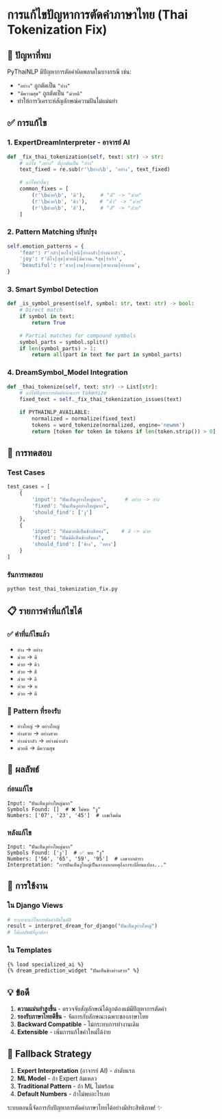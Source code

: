 # การแก้ไขปัญหาการตัดคำภาษาไทย (Thai Tokenization Fix)

## 🐛 ปัญหาที่พบ
PyThaiNLP มีปัญหาการตัดคำผิดพลาดในบางกรณี เช่น:
- `"อย่าง"` ถูกตัดเป็น `"ย่าง"`
- `"มีความสุข"` ถูกตัดเป็น `"ม่วยดี"`
- ทำให้การวิเคราะห์สัญลักษณ์ความฝันไม่แม่นยำ

## ✅ การแก้ไข

### 1. **ExpertDreamInterpreter** - อาจารย์ AI
```python
def _fix_thai_tokenization(self, text: str) -> str:
    # แก้ไข "อย่าง" ที่ถูกตัดเป็น "ย่าง"
    text_fixed = re.sub(r'\bย่าง\b', 'อย่าง', text_fixed)
    
    # แก้ไขคำอื่นๆ
    common_fixes = [
        (r'\bม่วย\b', 'มี'),     # "มี" -> "ม่วย"
        (r'\bค่วย\b', 'คิว'),    # "คิว" -> "ค่วย"
        (r'\bส่วย\b', 'สี'),     # "สี" -> "ส่วย"
    ]
```

### 2. **Pattern Matching ปรับปรุง**
```python
self.emotion_patterns = {
    'fear': r'กลัว|ตกใจ|หนี|ย่างกลัว|ย่างน่ากลัว',
    'joy': r'ดีใจ|สุข|ม่วยดี|มีความ.*สุข|ร่าเริง',
    'beautiful': r'สวย|งาม|ย่างสวย|สวยงาม|ย่างงาม',
}
```

### 3. **Smart Symbol Detection**
```python
def _is_symbol_present(self, symbol: str, text: str) -> bool:
    # Direct match
    if symbol in text:
        return True
    
    # Partial matches for compound symbols
    symbol_parts = symbol.split()
    if len(symbol_parts) > 1:
        return all(part in text for part in symbol_parts)
```

### 4. **DreamSymbol_Model Integration**
```python
def _thai_tokenize(self, text: str) -> List[str]:
    # แก้ไขปัญหาการตัดคำก่อนการ tokenize
    fixed_text = self._fix_thai_tokenization_issues(text)
    
    if PYTHAINLP_AVAILABLE:
        normalized = normalize(fixed_text)
        tokens = word_tokenize(normalized, engine='newmm')
        return [token for token in tokens if len(token.strip()) > 0]
```

## 🧪 การทดสอบ

### Test Cases
```python
test_cases = [
    {
        'input': "ฝันเห็นงูย่างใหญ่มาก",      # อย่าง -> ย่าง
        'fixed': "ฝันเห็นงูอย่างใหญ่มาก",
        'should_find': ['งู']
    },
    {
        'input': "ฝันม่วยดีเห็นช้างสีทอง",    # มี -> ม่วย
        'fixed': "ฝันมีดีเห็นช้างสีทอง", 
        'should_find': ['ช้าง', 'ทอง']
    }
]
```

### รันการทดสอบ
```bash
python test_thai_tokenization_fix.py
```

## 📋 รายการคำที่แก้ไขได้

### ✅ คำที่แก้ไขแล้ว
- `ย่าง` → `อย่าง`
- `ม่วย` → `มี`
- `ค่วย` → `คิว` 
- `ส่วย` → `สี`
- `ล่วย` → `ลี`
- `ห่วย` → `ห`
- `ต่วย` → `ตี`

### 🔧 Pattern ที่รองรับ
- `ย่างใหญ่` → `อย่างใหญ่`
- `ย่างสวย` → `อย่างสวย`
- `ย่างน่ากลัว` → `อย่างน่ากลัว`
- `ม่วยดี` → `มีความสุข`

## 🎯 ผลลัพธ์

### ก่อนแก้ไข
```
Input: "ฝันเห็นงูย่างใหญ่มาก"
Symbols Found: []  # ❌ ไม่พบ "งู"
Numbers: ['07', '23', '45']  # เลขเริ่มต้น
```

### หลังแก้ไข
```
Input: "ฝันเห็นงูย่างใหญ่มาก" 
Symbols Found: ['งู']  # ✅ พบ "งู"
Numbers: ['56', '65', '59', '95']  # เลขจากตำรา
Interpretation: "การฝันเห็นงูใหญ่เป็นลางบอกเหตุถึงการเปลี่ยนแปลง..."
```

## 🚀 การใช้งาน

### ใน Django Views
```python
# ระบบจะแก้ไขการตัดคำอัตโนมัติ
result = interpret_dream_for_django("ฝันเห็นงูย่างใหญ่")
# ได้ผลลัพธ์ที่ถูกต้อง
```

### ใน Templates
```html
{% load specialized_ai %}
{% dream_prediction_widget "ฝันเห็นช้างย่างสวย" %}
```

## 💡 ข้อดี

1. **ความแม่นยำสูงขึ้น** - ตรวจจับสัญลักษณ์ได้ถูกต้องแม้มีปัญหาการตัดคำ
2. **รองรับภาษาไทยดีขึ้น** - จัดการกับลักษณะเฉพาะของภาษาไทย
3. **Backward Compatible** - ไม่กระทบการทำงานเดิม
4. **Extensible** - เพิ่มการแก้ไขคำใหม่ได้ง่าย

## 🔄 Fallback Strategy

1. **Expert Interpretation** (อาจารย์ AI) - ลำดับแรก
2. **ML Model** - ถ้า Expert ล้มเหลว
3. **Traditional Pattern** - ถ้า ML ไม่พร้อม
4. **Default Numbers** - ถ้าไม่พบอะไรเลย

ระบบตอนนี้จัดการกับปัญหาการตัดคำภาษาไทยได้อย่างมีประสิทธิภาพ! ✨